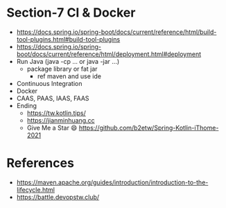 # Section-7 CI & Docker
* https://docs.spring.io/spring-boot/docs/current/reference/html/build-tool-plugins.html#build-tool-plugins
* https://docs.spring.io/spring-boot/docs/current/reference/html/deployment.html#deployment
* Run Java (java -cp ... or java -jar ...)
  * package library or fat jar
    * ref maven and use ide
* Continuous Integration
* Docker
* CAAS, PAAS, IAAS, FAAS
* Ending
  * https://tw.kotlin.tips/
  * https://jianminhuang.cc
  * Give Me a Star 😄 https://github.com/b2etw/Spring-Kotlin-iThome-2021

# References
* https://maven.apache.org/guides/introduction/introduction-to-the-lifecycle.html
* https://battle.devopstw.club/
